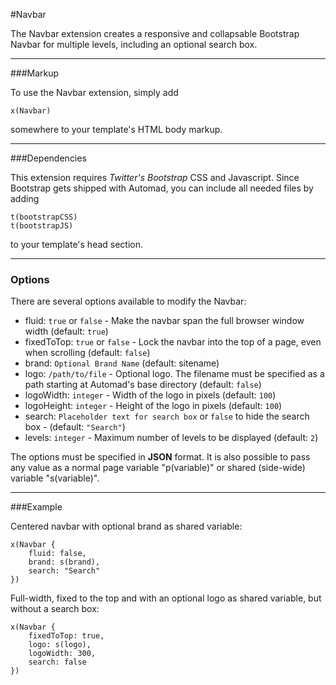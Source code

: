 #Navbar

The Navbar extension creates a responsive and collapsable Bootstrap Navbar for multiple levels, including an optional search box.

---

###Markup

To use the Navbar extension, simply add 

	x(Navbar)
	
somewhere to your template's HTML body markup.

---

###Dependencies

This extension requires *Twitter's Bootstrap* CSS and Javascript.
Since Bootstrap gets shipped with Automad, you can include all needed files by adding

	t(bootstrapCSS)
	t(bootstrapJS)
	
to your template's head section.	

---

### Options

There are several options available to modify the Navbar:

- fluid: `true` or `false` - Make the navbar span the full browser window width (default: `true`)
- fixedToTop: `true` or `false` - Lock the navbar into the top of a page, even when scrolling (default: `false`)
- brand: `Optional Brand Name` (default: sitename)
- logo: `/path/to/file` - Optional logo. The filename must be specified as a path starting at Automad's base directory (default: `false`)
- logoWidth: `integer` - Width of the logo in pixels (default: `100`)
- logoHeight: `integer` - Height of the logo in pixels (default: `100`)
- search: `Placeholder text for search box` or `false` to hide the search box - (default: `"Search"`)
- levels: `integer` - Maximum number of levels to be displayed (default: `2`)

The options must be specified in **JSON** format. 
It is also possible to pass any value as a normal page variable "p(variable)" or shared (side-wide) variable "s(variable)".

---

###Example

Centered navbar with optional brand as shared variable:

	x(Navbar {
		fluid: false,
		brand: s(brand),
		search: "Search"
	})
	
Full-width, fixed to the top and with an optional logo as shared variable, but without a search box:

	x(Navbar {
		fixedToTop: true,
		logo: s(logo),
		logoWidth: 300,
		search: false
	})
